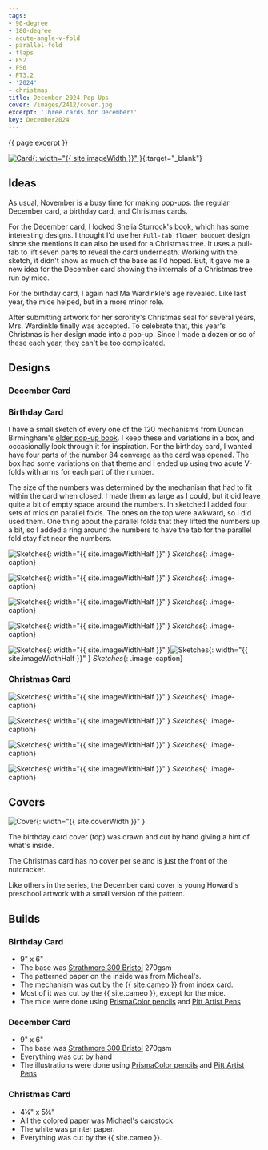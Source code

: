 ```yaml
---
tags:
- 90-degree
- 180-degree
- acute-angle-v-fold
- parallel-fold
- flaps
- FS2
- FS6
- PT3.2
- '2024'
- christmas
title: December 2024 Pop-Ups
cover: /images/2412/cover.jpg
excerpt: 'Three cards for December!'
key: December2024
---
```

{{ page.excerpt }}

[![Card]({{site.baseurl}}/images/2412/bday.gif){: width="{{ site.imageWidth }}" }](/images/2412/bday.gif "Click to replay in a new tab"){:target="_blank"}

## Ideas

As usual, November is a busy time for making pop-ups: the regular December card, a birthday card, and Christmas cards.

For the December card, I looked Shelia Sturrock's [book](/books.html#making-mechanical-cards-25-paper-engineered-designs), which has some interesting designs. I thought I'd use her `Pull-tab flower bouquet` design since she mentions it can also be used for a Christmas tree. It uses a pull-tab to lift seven parts to reveal the card underneath. Working with the sketch, it didn't show as much of the base as I'd hoped. But, it gave me a new idea for the December card showing the internals of a Christmas tree run by mice.

For the birthday card, I again had Ma Wardinkle's age revealed. Like last year, the mice helped, but in a more minor role.

After submitting artwork for her sorority's Christmas seal for several years, Mrs. Wardinkle finally was accepted. To celebrate that, this year's Christmas is her design made into a pop-up. Since I made a dozen or so of these each year, they can't be too complicated.

## Designs

### December Card

### Birthday Card

I have a small sketch of every one of the 120 mechanisms from Duncan Birmingham's [older pop-up book](https://howardpwardinkle.github.io/books.html#pop-up-a-manual-of-paper-mechanisms). I keep these and variations in a box, and occasionally look through it for inspiration. For the birthday card, I wanted have four parts of the number 84 converge as the card was opened. The box had some variations on that theme and I ended up using two acute V-folds with arms for each part of the number.

The size of the numbers was determined by the mechanism that had to fit within the card when closed. I made them as large as I could, but it did leave quite a bit of empty space around the numbers. In sketched I added four sets of mics on parallel folds. The ones on the top were awkward, so I did used them. One thing about the parallel folds that they lifted the numbers up a bit, so I added a ring around the numbers to have the tab for the parallel fold stay flat near the numbers.

![Sketches]({{site.baseurl}}/images/2412/bday-sketches.jpg){: width="{{ site.imageWidthHalf }}" }
*Sketches*{: .image-caption}

![Sketches]({{site.baseurl}}/images/2412/mice-happy.jpg){: width="{{ site.imageWidthHalf }}" }
*Sketches*{: .image-caption}

![Sketches]({{site.baseurl}}/images/2412/mice-birthday.jpg){: width="{{ site.imageWidthHalf }}" }
*Sketches*{: .image-caption}

![Sketches]({{site.baseurl}}/images/2412/mice-inside.jpg){: width="{{ site.imageWidthHalf }}" }
*Sketches*{: .image-caption}

![Sketches]({{site.baseurl}}/images/2412/bday-tab-1.jpg){: width="{{ site.imageWidthHalf }}" }![Sketches]({{site.baseurl}}/images/2412/bday-tab-2.jpg){: width="{{ site.imageWidthHalf }}" }
*Sketches*{: .image-caption}


### Christmas Card

![Sketches]({{site.baseurl}}/images/2412/xmas-mittens.jpg){: width="{{ site.imageWidthHalf }}" }
*Sketches*{: .image-caption}

![Sketches]({{site.baseurl}}/images/2412/xmas-parts.jpg){: width="{{ site.imageWidthHalf }}" }
*Sketches*{: .image-caption}

![Sketches]({{site.baseurl}}/images/2412/xmas-pieces.jpg){: width="{{ site.imageWidthHalf }}" }
*Sketches*{: .image-caption}

![Sketches]({{site.baseurl}}/images/2412/xmas-mechanism.jpg){: width="{{ site.imageWidthHalf }}" }
*Sketches*{: .image-caption}

## Covers

![Cover]({{site.baseurl}}{{page.cover}}){: width="{{ site.coverWidth }}" }

The birthday card cover (top) was drawn and cut by hand giving a hint of what's inside.

The Christmas card has no cover per se and is just the front of the nutcracker.

Like others in the series, the December card cover is young Howard's preschool artwork with a small version of the pattern.

## Builds

### Birthday Card

- 9" x 6"
- The base was [Strathmore 300 Bristol](/supplies.html#strathmore-300-bristol) 270gsm
- The patterned paper on the inside was from Micheal's.
- The mechanism was cut by the {{ site.cameo }} from index card.
- Most of it was cut by the {{ site.cameo }}, except for the mice.
- The mice were done using [PrismaColor pencils](/supplies.html#prismacolor-colored-pencils) and [Pitt Artist Pens](/supplies.html#faber-castell-pitt-artist-pens)

### December Card

- 9" x 6"
- The base was [Strathmore 300 Bristol](/supplies.html#strathmore-300-bristol) 270gsm
- Everything was cut by hand
- The illustrations were done using [PrismaColor pencils](/supplies.html#prismacolor-colored-pencils) and [Pitt Artist Pens](/supplies.html#faber-castell-pitt-artist-pens)

### Christmas Card

- 4&frac14;" x 5&frac14;"
- All the colored paper was Michael's cardstock.
- The white was printer paper.
- Everything was cut by the {{ site.cameo }}.

